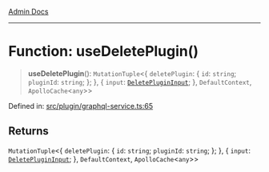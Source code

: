 [Admin Docs](/)

***

# Function: useDeletePlugin()

> **useDeletePlugin**(): `MutationTuple`\<\{ `deletePlugin`: \{ `id`: `string`; `pluginId`: `string`; \}; \}, \{ `input`: [`DeletePluginInput`](../interfaces/DeletePluginInput.md); \}, `DefaultContext`, `ApolloCache`\<`any`\>\>

Defined in: [src/plugin/graphql-service.ts:65](https://github.com/PalisadoesFoundation/talawa-admin/blob/main/src/plugin/graphql-service.ts#L65)

## Returns

`MutationTuple`\<\{ `deletePlugin`: \{ `id`: `string`; `pluginId`: `string`; \}; \}, \{ `input`: [`DeletePluginInput`](../interfaces/DeletePluginInput.md); \}, `DefaultContext`, `ApolloCache`\<`any`\>\>
